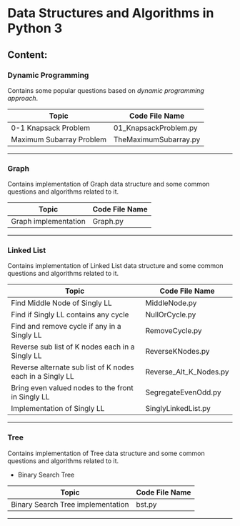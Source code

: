 # Data Structures and Algorithms in Python 3

## Content:

### Dynamic Programming

Contains some popular questions based on *dynamic programming approach*. 

| 			Topic					|	Code File Name |
|-----------------------------------|------------------|
|	0-1 Knapsack Problem			| 01_KnapsackProblem.py|
|	Maximum Subarray Problem		|TheMaximumSubarray.py|

------------------------------------------------------------------------------
### Graph

Contains implementation of Graph data structure and some common questions and algorithms related to it.

| 			Topic					|	Code File Name |
|-----------------------------------|------------------|
|	Graph implementation			| Graph.py|


------------------------------------------------------------------------------
### Linked List

Contains implementation of Linked List data structure and some common questions and algorithms related to it.

| 			Topic					|	Code File Name |
|-----------------------------------|------------------|
|	Find Middle Node of Singly LL			| MiddleNode.py|
|	Find if Singly LL contains any cycle			| NullOrCycle.py|
|	Find and remove cycle if any in a Singly LL			| RemoveCycle.py|
|	Reverse sub list of K nodes each in a Singly LL  | ReverseKNodes.py|
|	Reverse alternate sub list of K nodes each in a Singly LL			| Reverse\_Alt\_K_Nodes.py|
|	Bring even valued nodes to the front in Singly LL			| SegregateEvenOdd.py|
|	Implementation of Singly LL			| SinglyLinkedList.py|

------------------------------------------------------------------------------
### Tree

Contains implementation of Tree data structure and some common questions and algorithms related to it.

* Binary Search Tree

| 			Topic					|	Code File Name |
|-----------------------------------|------------------|
|	Binary Search Tree implementation			| bst.py|


------------------------------------------------------------------------------